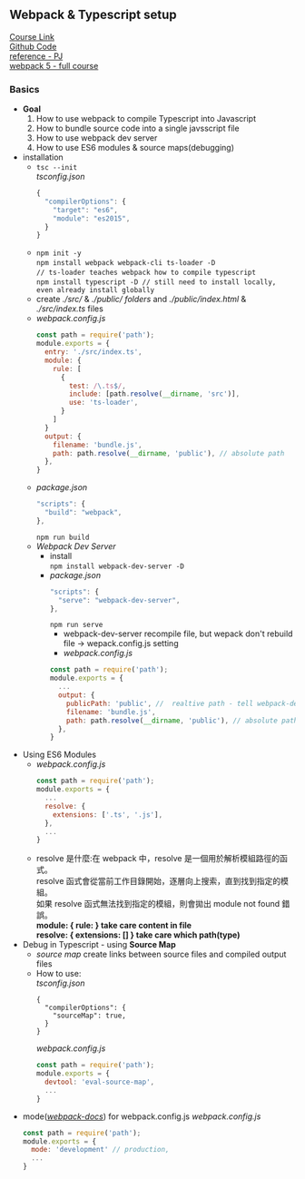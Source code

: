 ## Webpack & Typescript setup
[Course Link](https://www.youtube.com/playlist?list=PL4cUxeGkcC9hOkGbwzgYFmaxB0WiduYJC "Link here")  
[Github Code](https://github.com/iamshaunjp/webpack-and-typescript)  
[reference - PJ](https://pjchender.dev/typescript/ts-basic-types/)  
[webpack 5 - full course](https://www.youtube.com/watch?v=TOb1c39m64A)
### Basics
- **Goal**
  1. How to use webpack to compile Typescript into Javascript
  2. How to bundle source code into a single javsscript file
  3. How to use webpack dev server
  4. How to use ES6 modules & source maps(debugging)
- installation
  - ```tsc --init```  
    *tsconfig.json*
    ~~~ typescript
    {
      "compilerOptions": {
        "target": "es6",
        "module": "es2015",
      }
    }
    ~~~
  - ```npm init -y```  
    ```npm install webpack webpack-cli ts-loader -D```  
    ```// ts-loader teaches webpack how to compile typescript```  
    ```npm install typescript -D // still need to install locally, even already install globally```  
  - create *./src/* & *./public/* *folders* and *./public/index.html* & *./src/index.ts* files
  - *webpack.config.js*
    ~~~ javascript
    const path = require('path');
    module.exports = {
      entry: './src/index.ts',
      module: {
        rule: [
          {
            test: /\.ts$/,
            include: [path.resolve(__dirname, 'src')],
            use: 'ts-loader',
          }
        ]
      }
      output: {
        filename: 'bundle.js',
        path: path.resolve(__dirname, 'public'), // absolute path
      },
    }
    ~~~
  - *package.json*
    ~~~ javascript
    "scripts": {
      "build": "webpack",
    },
    ~~~
    ```npm run build```
  - *Webpack Dev Server*
    - install     
    ```npm install webpack-dev-server -D```
    - *package.json*
      ~~~ javascript
      "scripts": {
        "serve": "webpack-dev-server",
      },
      ~~~  
      ```npm run serve```  
      - webpack-dev-server recompile file, but wepack don't rebuild file -> wepack.config.js setting
      - *webpack.config.js*
      ~~~ javascript
      const path = require('path');
      module.exports = {
        ...
        output: {
          publicPath: 'public', //  realtive path - tell webpack-dev-server where to server new code which has in memory from. (build is still webpack's job, not webpack-dev-server)
          filename: 'bundle.js',
          path: path.resolve(__dirname, 'public'), // absolute path
        },
      }
      ~~~
- Using ES6 Modules
  - *webpack.config.js*
    ~~~ javascript
    const path = require('path');
    module.exports = {
      ...
      resolve: {
        extensions: ['.ts', '.js'],
      },
      ...
    }
    ~~~
  - resolve 是什麼:在 webpack 中，resolve 是一個用於解析模組路徑的函式。  
  resolve 函式會從當前工作目錄開始，逐層向上搜索，直到找到指定的模組。  
  如果 resolve 函式無法找到指定的模組，則會拋出 module not found 錯誤。  
  **module: { rule: } take care content in file**  
  **resolve: { extensions: [] } take care which path(type)**
- Debug in Typescript - using **Source Map**
  - *source map* create links between source files and compiled output files
  - How to use:  
    *tsconfig.json*
    ~~~ javsscript
    {
      "compilerOptions": {
        "sourceMap": true,
      }
    }
    ~~~  
    *webpack.config.js*
    ~~~ javascript
    const path = require('path');
    module.exports = {
      devtool: 'eval-source-map',
      ...
    }    
    ~~~
- mode(*[webpack-docs](https://webpack.js.org/configuration/mode/)*) for webpack.config.js
  *webpack.config.js*
  ~~~ javascript
  const path = require('path');
  module.exports = {
    mode: 'development' // production,
    ...
  }    
  ~~~

    

